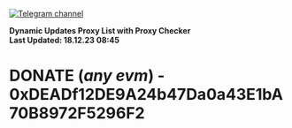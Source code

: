 [![Telegram channel](https://img.shields.io/endpoint?url=https://runkit.io/damiankrawczyk/telegram-badge/branches/master?url=https://t.me/n4z4v0d)](https://t.me/n4z4v0d) 

**Dynamic Updates Proxy List with Proxy Checker**  
**Last Updated: 18.12.23 08:45**

# DONATE (_any evm_) - 0xDEADf12DE9A24b47Da0a43E1bA70B8972F5296F2
